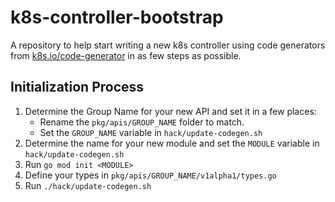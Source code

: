 # k8s-controller-bootstrap
A repository to help start writing a new k8s controller using code generators from [k8s.io/code-generator](k8s.io/code-generator) in as few steps as possible.

## Initialization Process
1. Determine the Group Name for your new API and set it in a few places:
    * Rename the `pkg/apis/GROUP_NAME` folder to match.
    * Set the `GROUP_NAME` variable in `hack/update-codegen.sh`
2. Determine the name for your new module and set the `MODULE` variable in `hack/update-codegen.sh`
3. Run `go mod init <MODULE>`
4. Define your types in `pkg/apis/GROUP_NAME/v1alpha1/types.go`
5. Run `./hack/update-codegen.sh`